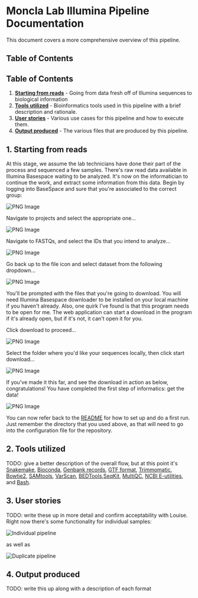 # Moncla Lab Illumina Pipeline Documentation

This document covers a more comprehensive overview of this pipeline.

## Table of Contents

## Table of Contents

1. [**Starting from reads**](#1-starting-from-reads) - Going from data fresh off of Illumina sequences to biological information
2. [**Tools utilized**](#2-tools-utilized) - Bioinformatics tools used in this pipeline with a brief description and rationale.
3. [**User stories**](#3-user-stories) - Various use cases for this pipeline and how to execute them.
4. [**Output produced**](#4-output-produced) - The various files that are produced by this pipeline.

## 1. Starting from reads

At this stage, we assume the lab technicians have done their part of the process and sequenced a few samples. There's raw read data available in Illumina Basespace waiting to be analyzed. It's now on the informatician to continue the work, and extract some information from this data. Begin by logging into BaseSpace and sure that you're associated to the correct group:

![PNG Image](documentation/accessing-different-groups.png)

Navigate to projects and select the appropriate one...

![PNG Image](documentation/navigate-to-projects.png)

Navigate to FASTQs, and select the IDs that you intend to analyze...

![PNG Image](documentation/selecting-fastqs-for-download.png)

Go back up to the file icon and select dataset from the following dropdown...

![PNG Image](documentation/download-menu-dropdown.png)

You'll be prompted with the files that you're going to download. You will need Illumina Basespace downloader to be installed on your local machine if you haven't already. Also, one quirk I've found is that this program needs to be open for me. The web application can start a download in the program if it's already open, but if it's not, it can't open it for you.

Click download to proceed...

![PNG Image](documentation/downloading-from-basespace.png)

Select the folder where you'd like your sequences locally, then click start download...

![PNG Image](documentation/selecting-local-folder.png)

If you've made it this far, and see the download in action as below, congratulations! You have completed the first step of informatics: get the data!

![PNG Image](documentation/download-in-action.png)

You can now refer back to the [README](https://github.com/moncla-lab/illumina-pipeline/blob/main/README.md) for how to set up and do a first run. Just remember the directory that you used above, as that will need to go into the configuration file for the repository.

## 2. Tools utilized

TODO: give a better description of the overall flow, but at this point it's [Snakemake](https://snakemake.readthedocs.io/en/stable/), [Bioconda](https://bioconda.github.io/), [Genbank records](https://www.ncbi.nlm.nih.gov/genbank/samplerecord/), [GTF format](https://genome.ucsc.edu/FAQ/FAQformat.html#format4), [Trimmomatic](https://academic.oup.com/bioinformatics/article/30/15/2114/2390096), [Bowtie2](https://www.nature.com/articles/nmeth.1923), [SAMtools](https://academic.oup.com/bioinformatics/article/25/16/2078/204688), [VarScan](https://genome.cshlp.org/content/22/3/568.short), [BEDTools](https://academic.oup.com/bioinformatics/article/26/6/841/244688),[SeqKit](https://journals.plos.org/plosone/article?id=10.1371/journal.pone.0163962), [MultiQC](https://academic.oup.com/bioinformatics/article/32/19/3047/2196507), [NCBI E-utilities](https://www.ncbi.nlm.nih.gov/books/NBK25501/), and [Bash](https://www.gnu.org/software/bash/).

## 3. User stories

TODO: write these up in more detail and confirm acceptability with Louise. Right now there's some functionality for individual samples:

![Individual pipeline](documentation/individual-pipeline.svg)

as well as 

![Duplicate pipeline](documentation/duplicate-pipeline.svg)

## 4. Output produced

TODO: write this up along with a description of each format